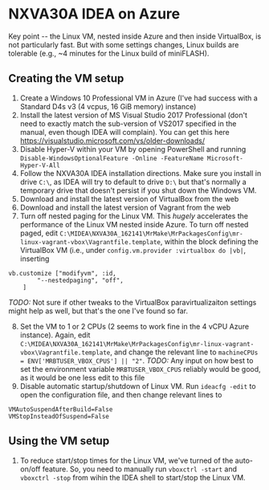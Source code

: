 # NXVA30A IDEA on Azure

Key point -- the Linux VM, nested inside Azure and then inside VirtualBox, is not particularly fast. But with some settings changes, Linux builds are tolerable (e.g., ~4 minutes for the Linux build of miniFLASH).

## Creating the VM setup

1. Create a Windows 10 Professional VM in Azure (I've had success with a Standard D4s v3 (4 vcpus, 16 GiB memory) instance)
1. Install the latest version of MS Visual Studio 2017 Professional (don't need to exactly match the sub-version of VS2017 specified in the manual, even though IDEA will complain). You can get this here https://visualstudio.microsoft.com/vs/older-downloads/
1. Disable Hyper-V within your VM by opening PowerShell and running `Disable-WindowsOptionalFeature -Online -FeatureName Microsoft-Hyper-V-All`
1. Follow the NXVA30A IDEA installation directions. Make sure you install in drive `C:\`, as IDEA will try to default to drive `D:\` but that's normally a temporary drive that doesn't persist if you shut down the Windows VM.
1. Download and install the latest version of VirtualBox from the web
1. Download and install the latest version of Vagrant from the web
1. Turn off nested paging for the Linux VM. This *hugely* accelerates the performance of the Linux VM nested inside Azure. To turn off nested paged, edit `C:\MIDEA\NXVA30A_162141\MrMake\MrPackagesConfig\mr-linux-vagrant-vbox\Vagrantfile.template`, within the block defining the VirtualBox VM (i.e., under `config.vm.provider :virtualbox do |vb|`, inserting
```
vb.customize ["modifyvm", :id,
		"--nestedpaging", "off",
	]
```
*TODO:* Not sure if other tweaks to the VirtualBox paravirtualizaiton settings might help as well, but that's the one I've found so far. 

8. Set the VM to 1 or 2 CPUs (2 seems to work fine in the 4 vCPU Azure instance). Again, edit `C:\MIDEA\NXVA30A_162141\MrMake\MrPackagesConfig\mr-linux-vagrant-vbox\Vagrantfile.template`, and change the relevant line to `machineCPUs = ENV['MRBTUSER_VBOX_CPUS'] || "2"`. *TODO:* Any input on how best to set the environment variable `MRBTUSER_VBOX_CPUS` reliably would be good, as it would be one less edit to this file
1. Disable automatic startup/shutdown of Linux VM. Run `ideacfg -edit` to open the configuration file, and then change relevant lines to
```
VMAutoSuspendAfterBuild=False
VMStopInsteadOfSuspend=False
```

## Using the VM setup

1. To reduce start/stop times for the Linux VM, we've turned of the auto-on/off feature. So, you need to manually run `vboxctrl -start` and `vboxctrl -stop` from wihin the IDEA shell to start/stop the Linux VM.

